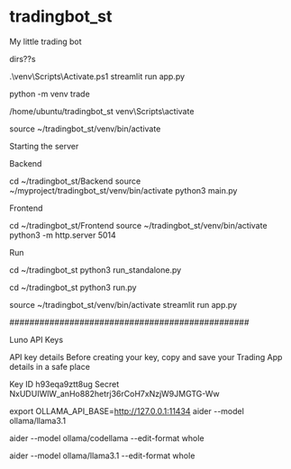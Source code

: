 # tradingbot_st


My little trading bot 


dirs??s



.\venv\Scripts\Activate.ps1
streamlit run app.py




python -m venv trade

/home/ubuntu/tradingbot_st
venv\Scripts\activate


source ~/tradingbot_st/venv/bin/activate



Starting the server 



Backend 

cd ~/tradingbot_st/Backend
source ~/myproject/tradingbot_st/venv/bin/activate
python3 main.py


Frontend

cd ~/tradingbot_st/Frontend
source ~/tradingbot_st/venv/bin/activate
python3 -m http.server 5014

Run

cd ~/tradingbot_st
python3 run_standalone.py


cd ~/tradingbot_st
python3 run.py


source ~/tradingbot_st/venv/bin/activate
streamlit run app.py


################################################

Luno API Keys


API key details
Before creating your key, copy and save your Trading App details in a safe place

Key ID h93eqa9ztt8ug
Secret NxUDUIWlW_anHo882hetrj36rCoH7xNzjW9JMGTG-Ww


export OLLAMA_API_BASE=http://127.0.0.1:11434
aider --model ollama/llama3.1

aider --model ollama/codellama --edit-format whole

aider --model ollama/llama3.1 --edit-format whole